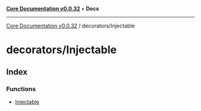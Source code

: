 [**Core Documentation v0.0.32**](../../README.md) • **Docs**

***

[Core Documentation v0.0.32](../../modules.md) / decorators/Injectable

# decorators/Injectable

## Index

### Functions

- [Injectable](functions/Injectable.md)

